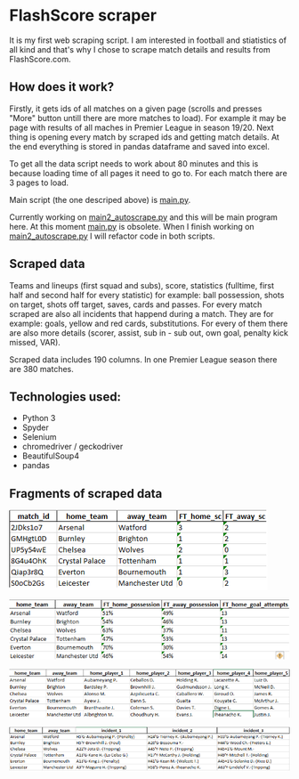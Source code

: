 # FlashScore scraper

It is my first web scraping script. I am interested in football and stiatistics of all kind and that's why I chose to scrape match details and results from FlashScore.com.

## How does it work?
Firstly, it gets ids of all matches on a given page (scrolls and presses "More" button untill there are more matches to load). For example it may be page with results of all maches in Premier League in season 19/20.
Next thing is opening every match by scraped ids and getting match details.
At the end everything is stored in pandas dataframe and saved into excel.

To get all the data script needs to work about 80 minutes and this is because loading time of all pages it need to go to. For each match there are 3 pages to load.

Main script (the one descriped above) is [main.py](../master/main.py).

Currently working on [main2_autoscrape.py](../master/main2_autoscrape.py) and this will be main program here. At this moment [main.py](../master/main.py) is obsolete. When I finish working on [main2_autoscrape.py](../master/main2_autoscrape.py) I will refactor code in both scripts. 

## Scraped data
Teams and lineups (first squad and subs), score, statistics (fulltime, first half and second half for every statistic) for example: ball possession, shots on target, shots off target, saves, cards and passes.
For every match scraped are also all incidents that happend during a match. They are for example: goals, yellow and red cards, substitutions. For every of them there are also more details (scorer, assist, sub in - sub out, own goal, penalty kick missed, VAR).

Scraped data includes 190 columns. In one Premier League season there are 380 matches.

## Technologies used:
- Python 3
- Spyder
- Selenium
- chromedriver / geckodriver
- BeautifulSoup4
- pandas

## Fragments of scraped data

<p align="left">
<img src="img/part1.png"/>
</p>
<p align="left">
<img src="img/part2.png"/>
</p>
<p align="left">
<img src="img/part3.png"/>
</p>
<p align="left">
<img src="img/part4.png"/>
</p>
